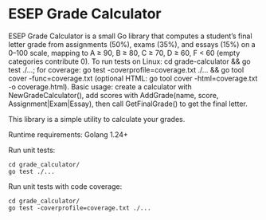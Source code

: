 # ESEP Grade Calculator

ESEP Grade Calculator is a small Go library that computes a student’s final letter grade from assignments (50%), exams (35%), and essays (15%) on a 0–100 scale, mapping to A ≥ 90, B ≥ 80, C ≥ 70, D ≥ 60, F < 60 (empty categories contribute 0). To run tests on Linux: cd grade-calculator && go test ./...; for coverage: go test -coverprofile=coverage.txt ./... && go tool cover -func=coverage.txt (optional HTML: go tool cover -html=coverage.txt -o coverage.html). Basic usage: create a calculator with NewGradeCalculator(), add scores with AddGrade(name, score, Assignment|Exam|Essay), then call GetFinalGrade() to get the final letter.

This library is a simple utility to calculate your grades.

Runtime requirements:
Golang 1.24+

Run unit tests:
```
cd grade_calculator/
go test ./...
```

Run unit tests with code coverage:
```
cd grade_calculator/
go test -coverprofile=coverage.txt ./...
```
